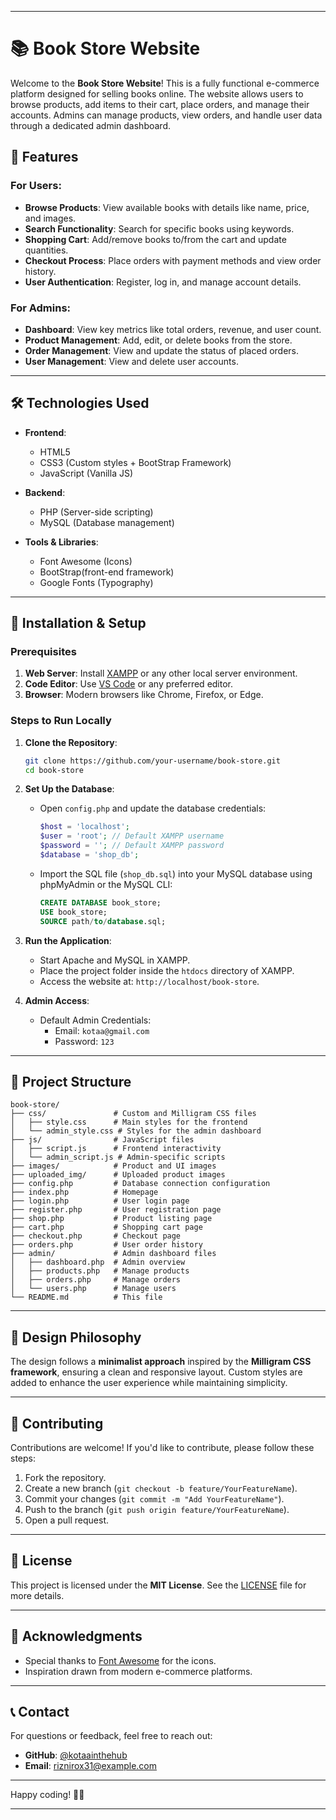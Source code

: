 
---

# 📚 Book Store Website

Welcome to the **Book Store Website**! This is a fully functional e-commerce platform designed for selling books online. The website allows users to browse products, add items to their cart, place orders, and manage their accounts. Admins can manage products, view orders, and handle user data through a dedicated admin dashboard.

## 🌟 Features

### For Users:
- **Browse Products**: View available books with details like name, price, and images.
- **Search Functionality**: Search for specific books using keywords.
- **Shopping Cart**: Add/remove books to/from the cart and update quantities.
- **Checkout Process**: Place orders with payment methods and view order history.
- **User Authentication**: Register, log in, and manage account details.

### For Admins:
- **Dashboard**: View key metrics like total orders, revenue, and user count.
- **Product Management**: Add, edit, or delete books from the store.
- **Order Management**: View and update the status of placed orders.
- **User Management**: View and delete user accounts.

---

## 🛠 Technologies Used

- **Frontend**:
  - HTML5
  - CSS3 (Custom styles +  BootStrap Framework)
  - JavaScript (Vanilla JS)

- **Backend**:
  - PHP (Server-side scripting)
  - MySQL (Database management)

- **Tools & Libraries**:
  - Font Awesome (Icons)
  - BootStrap(front-end framework)
  - Google Fonts (Typography)

---

## 🚀 Installation & Setup

### Prerequisites
1. **Web Server**: Install [XAMPP](https://www.apachefriends.org/) or any other local server environment.
2. **Code Editor**: Use [VS Code](https://code.visualstudio.com/) or any preferred editor.
3. **Browser**: Modern browsers like Chrome, Firefox, or Edge.

### Steps to Run Locally

1. **Clone the Repository**:
   ```bash
   git clone https://github.com/your-username/book-store.git
   cd book-store
   ```

2. **Set Up the Database**:
   - Open `config.php` and update the database credentials:
     ```php
     $host = 'localhost';
     $user = 'root'; // Default XAMPP username
     $password = ''; // Default XAMPP password
     $database = 'shop_db';
     ```
   - Import the SQL file (`shop_db.sql`) into your MySQL database using phpMyAdmin or the MySQL CLI:
     ```sql
     CREATE DATABASE book_store;
     USE book_store;
     SOURCE path/to/database.sql;
     ```

3. **Run the Application**:
   - Start Apache and MySQL in XAMPP.
   - Place the project folder inside the `htdocs` directory of XAMPP.
   - Access the website at: `http://localhost/book-store`.

4. **Admin Access**:
   - Default Admin Credentials:
     - Email: `kotaa@gmail.com`
     - Password: `123`

---

## 📂 Project Structure

```
book-store/
├── css/               # Custom and Milligram CSS files
│   ├── style.css      # Main styles for the frontend
│   └── admin_style.css # Styles for the admin dashboard
├── js/                # JavaScript files
│   ├── script.js      # Frontend interactivity
│   └── admin_script.js # Admin-specific scripts
├── images/            # Product and UI images
├── uploaded_img/      # Uploaded product images
├── config.php         # Database connection configuration
├── index.php          # Homepage
├── login.php          # User login page
├── register.php       # User registration page
├── shop.php           # Product listing page
├── cart.php           # Shopping cart page
├── checkout.php       # Checkout page
├── orders.php         # User order history
├── admin/             # Admin dashboard files
│   ├── dashboard.php  # Admin overview
│   ├── products.php   # Manage products
│   ├── orders.php     # Manage orders
│   └── users.php      # Manage users
└── README.md          # This file
```

---

## 🎨 Design Philosophy

The design follows a **minimalist approach** inspired by the **Milligram CSS framework**, ensuring a clean and responsive layout. Custom styles are added to enhance the user experience while maintaining simplicity.

---

## 🤝 Contributing

Contributions are welcome! If you'd like to contribute, please follow these steps:
1. Fork the repository.
2. Create a new branch (`git checkout -b feature/YourFeatureName`).
3. Commit your changes (`git commit -m "Add YourFeatureName"`).
4. Push to the branch (`git push origin feature/YourFeatureName`).
5. Open a pull request.

---

## 📜 License

This project is licensed under the **MIT License**. See the [LICENSE](LICENSE) file for more details.

---

## 🙏 Acknowledgments

- Special thanks to [Font Awesome](https://fontawesome.com/) for the icons.
- Inspiration drawn from modern e-commerce platforms.

---

## 📞 Contact

For questions or feedback, feel free to reach out:

- **GitHub**: [@kotaainthehub](https://github.com/kotaainthehub)
- **Email**: riznirox31@example.com

---

Happy coding! 🚀✨

---




